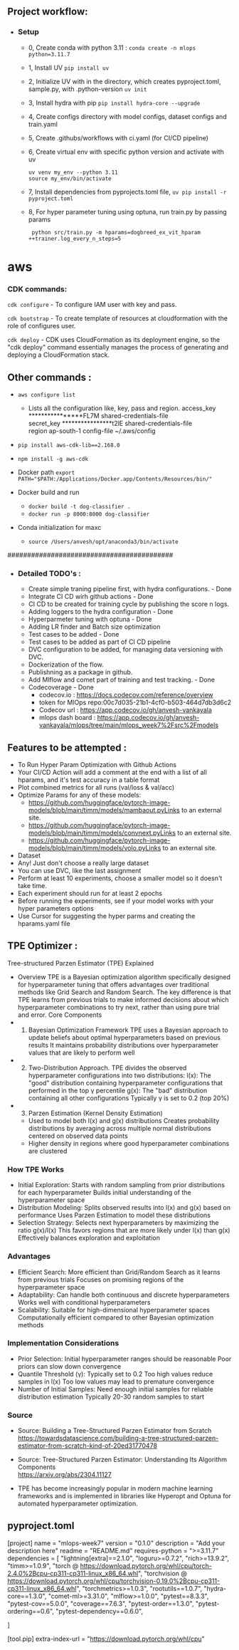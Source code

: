## Project workflow:

- ### Setup
    - 0, Create conda with python 3.11 :
        `conda create -n mlops python=3.11.7`
        
    - 1, Install UV
        `pip install uv`
        

    - 2, Initialize UV with in the directory, which creates pyproject.toml, sample.py, with .python-version
        `uv init`
        

    - 3, Install hydra with pip
        `pip install hydra-core --upgrade`

    - 4, Create configs directory with model configs, dataset configs and train.yaml
    - 5, Create .githubs/workflows with ci.yaml (for CI/CD pipeline)
    - 6, Create virtual env with specific python version and activate with uv
        ````
        uv venv my_env --python 3.11
        source my_env/bin/activate
        ````
    - 7, Install dependencies from pyprojects.toml file,
        `uv pip install -r pyproject.toml`

    - 8, For hyper parameter tuning using optuna, run train.py by passing params
        ````
         python src/train.py -m hparams=dogbreed_ex_vit_hparam ++trainer.log_every_n_steps=5
        ````
# aws

### CDK commands:

`cdk configure`
    - To configure IAM user with key and pass.

`cdk bootstrap`
    - To create template of resources at cloudformation with the role of configures user.

`cdk deploy`
    - CDK uses CloudFormation as its deployment engine, so the "cdk deploy" command essentially manages the process of generating and deploying a CloudFormation stack.

## Other commands :

- `aws configure list`
    - Lists all the configuration like, key, pass and region.
        access_key     ****************FL7M shared-credentials-file    
        secret_key     ****************t2lE shared-credentials-file    
            region               ap-south-1      config-file    ~/.aws/config

- `pip install aws-cdk-lib==2.168.0`
- `npm install -g aws-cdk`
- Docker path
    `export PATH="$PATH:/Applications/Docker.app/Contents/Resources/bin/"`

- Docker build and run
    - `docker build -t dog-classifier .`
    - `docker run -p 8000:8000 dog-classifier`

- Conda initialization for maxc
    - `source /Users/anvesh/opt/anaconda3/bin/activate`


<!-- aws-cdk.core
aws-cdk.aws-lambda
aws-cdk.aws-apigateway -->


##########################################
- ### Detailed TODO's :    
    - Create simple traning pipeline first, with hydra configurations. - Done
    - Integrate CI CD wirh github actions - Done
    - CI CD to be created for training cycle by publishing the score n logs.
    - Adding loggers to the hydra configuration - Done
    - Hyperparmeter tuning with optuna - Done
    - Adding LR finder and Batch size optimization
    - Test cases to be added - Done
    - Test cases to be added as part of CI CD pipeline
    - DVC configuration to be added, for managing data versioning with DVC.
    - Dockerization of the flow.
    - Publishning as a package in github. 
    - Add Mlflow and comet part of training and test tracking. - Done
    - Codecoverage - Done
        - codecov.io :   https://docs.codecov.com/reference/overview
        - token for MlOps repo:00c7d035-21b1-4cf0-b503-464d7db3d6c2
        - Codecov url : https://app.codecov.io/gh/anvesh-vankayala
        - mlops dash board : https://app.codecov.io/gh/anvesh-vankayala/mlops/tree/main/mlops_week7%2Fsrc%2Fmodels 


##  Features to be attempted :
- To Run Hyper Param Optimization with Github Actions
- Your CI/CD Action will add a comment at the end with a list of all hparams, and it's test accuracy in a table format
- Plot combined metrics for all runs (val/loss & val/acc)
- Optimize Params for any of these models:
    - https://github.com/huggingface/pytorch-image-models/blob/main/timm/models/mambaout.pyLinks to an external site.
    - https://github.com/huggingface/pytorch-image-models/blob/main/timm/models/convnext.pyLinks to an external site.
    - https://github.com/huggingface/pytorch-image-models/blob/main/timm/models/volo.pyLinks to an external site.
- Dataset
- Any! Just don't choose a really large dataset
- You can use DVC, like the last assignment
- Perform at least 10 experiments, choose a smaller model so it doesn't take time.
- Each experiment should run for at least 2 epochs
- Before running the experiments, see if your model works with your hyper parameters options
- Use Cursor for suggesting the hyper parms and creating the hparams.yaml file



## TPE Optimizer :

Tree-structured Parzen Estimator (TPE) Explained
- Overview
    TPE is a Bayesian optimization algorithm specifically designed for hyperparameter tuning that offers advantages over traditional methods like Grid Search and Random Search. The key difference is that TPE learns from previous trials to make informed decisions about which hyperparameter combinations to try next, rather than using pure trial and error.
    Core Components
- 1. Bayesian Optimization Framework
    TPE uses a Bayesian approach to update beliefs about optimal hyperparameters based on previous results
    It maintains probability distributions over hyperparameter values that are likely to perform well
- 2. Two-Distribution Approach.
    TPE divides the observed hyperparameter configurations into two distributions:
    l(x): The "good" distribution containing hyperparameter configurations that performed in the top γ percentile
    g(x): The "bad" distribution containing all other configurations
    Typically γ is set to 0.2 (top 20%)
- 3. Parzen Estimation (Kernel Density Estimation)
    - Used to model both l(x) and g(x) distributions
      Creates probability distributions by averaging across multiple normal distributions centered on observed data points
    - Higher density in regions where good hyperparameter combinations are clustered
### How TPE Works
- Initial Exploration:
    Starts with random sampling from prior distributions for each hyperparameter
    Builds initial understanding of the hyperparameter space
- Distribution Modeling:
    Splits observed results into l(x) and g(x) based on performance
    Uses Parzen Estimation to model these distributions
- Selection Strategy:
    Selects next hyperparameters by maximizing the ratio g(x)/l(x)
    This favors regions that are more likely under l(x) than g(x)
    Effectively balances exploration and exploitation

### Advantages
- Efficient Search:
    More efficient than Grid/Random Search as it learns from previous trials
    Focuses on promising regions of the hyperparameter space
- Adaptability:
    Can handle both continuous and discrete hyperparameters
    Works well with conditional hyperparameters
- Scalability:
    Suitable for high-dimensional hyperparameter spaces
    Computationally efficient compared to other Bayesian optimization methods

### Implementation Considerations
- Prior Selection:
    Initial hyperparameter ranges should be reasonable
    Poor priors can slow down convergence
- Quantile Threshold (γ):
    Typically set to 0.2
    Too high values reduce samples in l(x)
    Too low values may lead to premature convergence
- Number of Initial Samples:
    Need enough initial samples for reliable distribution estimation
    Typically 20-30 random samples to start
### Source
- Source: Building a Tree-Structured Parzen Estimator from Scratch
          https://towardsdatascience.com/building-a-tree-structured-parzen-estimator-from-scratch-kind-of-20ed31770478
- Source: Tree-Structured Parzen Estimator: Understanding Its Algorithm Components\
          https://arxiv.org/abs/2304.11127  

- TPE has become increasingly popular in modern machine learning frameworks and is implemented in libraries like Hyperopt and Optuna for automated hyperparameter optimization.




## pyproject.toml

[project]
name = "mlops-week7"
version = "0.1.0"
description = "Add your description here"
readme = "README.md"
requires-python = ">=3.11.7"
dependencies = [
    "lightning[extra]==2.1.0",
    "loguru>=0.7.2",
    "rich>=13.9.2",
    "timm>=1.0.9",
    "torch @ https://download.pytorch.org/whl/cpu/torch-2.4.0%2Bcpu-cp311-cp311-linux_x86_64.whl",
    "torchvision @ https://download.pytorch.org/whl/cpu/torchvision-0.19.0%2Bcpu-cp311-cp311-linux_x86_64.whl",
    "torchmetrics>=1.0.3",
    "rootutils==1.0.7",
    "hydra-core==1.3.0",
    "comet-ml>=3.31.0",
    "mlflow>=1.0.0",
    "pytest==8.3.3",
    "pytest-cov==5.0.0",
    "coverage==7.6.3",
    "pytest-order==1.3.0",
    "pytest-ordering==0.6",
    "pytest-dependency==0.6.0",

]

[tool.pip]
extra-index-url = "https://download.pytorch.org/whl/cpu"